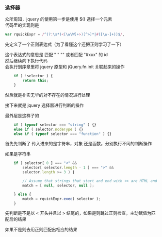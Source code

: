 ### 选择器  
众所周知，jquery 的使用第一步是使用 $() 选择一个元素  
代码里的实现则是  
```js
var	rquickExpr = /^(?:\s*(<[\w\W]+>)[^>]*|#([\w-]+))$/,
```
先定义了一个正则表达式（为了看懂这个还把正则学习了一下） 

这个表达式的意思是 匹配 " <xxx>" "<xxx>" 或者匹配 "#xxx" 的 id  
然后继续向下执行代码  
会执行到序章里将 jquery 原型和 jQuery.fn.init 关联起来的操作  


```js
    if ( !selector ) {
        return this;
    }
```
然后就是朴实无华的对不存在的情况进行处理  

接下来就是 jquery 选择器进行判断的操作  

最外层是这样子的
```js
	if ( typeof selector === "string" ) {}
    else if ( selector.nodeType ) {}
    else if ( typeof selector === "function" ) {}
```
首先先判断了 传入进来的是字符串，对象 还是函数，分别执行不同的判断操作

如果是字符串  

```js
    if ( selector[ 0 ] === "<" &&
        selector[ selector.length - 1 ] === ">" &&
        selector.length >= 3 ) {

        // Assume that strings that start and end with <> are HTML and skip the regex check
        match = [ null, selector, null ];

    } else {
        match = rquickExpr.exec( selector );
    }
```
先判断是不是以 < 开头并且以 > 结尾的，如果是则跳过正则检查，主动赋值为匹配后的结果  

如果不是则去用正则匹配出相应的结果

